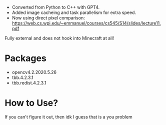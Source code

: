 * Converted from Python to C++ with GPT4.
* Added image cacheing and task parallelism for extra speed.
* Now using direct pixel comparison: https://web.cs.wpi.edu/~emmanuel/courses/cs545/S14/slides/lecture11.pdf

Fully external and does not hook into Minecraft at all! 

# Packages
* opencv4.2.2020.5.26
* tbb.4.2.3.1
* tbb.redist.4.2.3.1

# How to Use?
If you can't figure it out, then idk I guess that is a you problem
